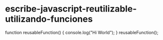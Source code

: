 # escribe-javascript-reutilizable-utilizando-funciones
function reusableFunction() {
  console.log("Hi World");
}
reusableFunction();
